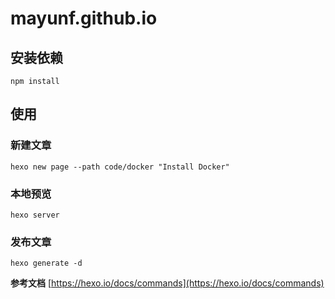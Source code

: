 # mayunf.github.io

## 安装依赖
```shell
npm install
```

## 使用

### 新建文章

```shell
hexo new page --path code/docker "Install Docker"
```

### 本地预览
```shell
hexo server
```

### 发布文章

```shell
hexo generate -d
```

**参考文档**
[https://hexo.io/docs/commands](https://hexo.io/docs/commands)